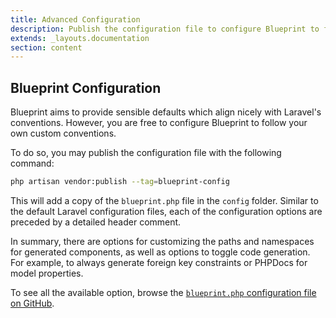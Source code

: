```yaml
---
title: Advanced Configuration
description: Publish the configuration file to configure Blueprint to follow your own custom conventions.
extends: _layouts.documentation
section: content
---
```

## Blueprint Configuration
Blueprint aims to provide sensible defaults which align nicely with Laravel's conventions. However, you are free to configure Blueprint to follow your own custom conventions.

To do so, you may publish the configuration file with the following command:

```sh
php artisan vendor:publish --tag=blueprint-config
```

This will add a copy of the `blueprint.php` file in the `config` folder. Similar to the default Laravel configuration files, each of the configuration options are preceded by a detailed header comment.

In summary, there are options for customizing the paths and namespaces for generated components, as well as options to toggle code generation. For example, to always generate foreign key constraints or PHPDocs for model properties.

To see all the available option, browse the [`blueprint.php` configuration file on GitHub](https://github.com/laravel-shift/blueprint/blob/master/config/blueprint.php).
